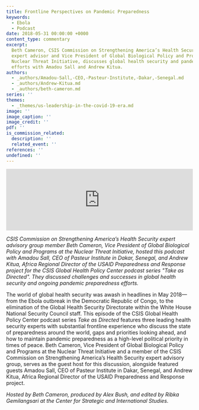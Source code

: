 ```yaml
---
title: Frontline Perspectives on Pandemic Preparedness
keywords:
  - Ebola
  - Podcast
date: 2018-05-31 00:00:00 +0000
content_type: commentary
excerpt:
  Beth Cameron, CSIS Commission on Strengthening America’s Health Security
  expert advisor and Vice President of Global Biological Policy and Programs at the
  Nuclear Threat Initiative, discusses global health security and pandemic preparedness
  efforts with Amadou Sall and Andrew Kitua.
authors:
  - _authors/Amadou-Sall,-CEO,-Pasteur-Institute,-Dakar,-Senegal.md
  - _authors/Andrew-Kitua.md
  - _authors/beth-cameron.md
series: ''
themes:
  - _themes/us-leadership-in-the-covid-19-era.md
image: ''
image_caption: ''
image_credit: ''
pdf: ''
is_commission_related:
  description: ''
  related_event: ''
references: ''
undefined: ''
---
```


<iframe width="100%" height="166" scrolling="no" frameborder="no" src="https://w.soundcloud.com/player/?url=https%3A//api.soundcloud.com/tracks/451416030&amp;color=ff7700&amp;show_artwork=false"></iframe>

_CSIS Commission on Strengthening America’s Health Security expert advisory group member Beth Cameron, Vice President of Global Biological Policy and Programs at the Nuclear Threat Initiative, hosted this podcast with Amadou Sall, CEO of Pasteur Institute in Dakar, Senegal, and Andrew Kitua, Africa Regional Director of the USAID Preparedness and Response project for the CSIS Global Health Policy Center podcast series "Take as Directed". They discussed challenges and successes in global health security and ongoing pandemic preparedness efforts._

The world of global health security was awash in headlines in May 2018—from the Ebola outbreak in the Democratic Republic of Congo, to the elimination of the Global Health Security Directorate within the White House National Security Council staff. This episode of the CSIS Global Health Policy Center podcast series _Take as Directed_ features three leading health security experts with substantial frontline experience who discuss the state of preparedness around the world, gaps and priorities looking ahead, and how to maintain pandemic preparedness as a high-level political priority in times of peace. Beth Cameron, Vice President of Global Biological Policy and Programs at the Nuclear Threat Initiative and a member of the CSIS Commission on Strengthening America’s Health Security expert advisory group, serves as the guest host for this discussion, alongside featured guests Amadou Sall, CEO of Pasteur Institute in Dakar, Senegal, and Andrew Kitua, Africa Regional Director of the USAID Preparedness and Response project.

_Hosted by Beth Cameron, produced by Alex Bush, and edited by Ribka Gemilangsari at the Center for Strategic and International Studies._
